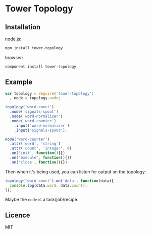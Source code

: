# Tower Topology

## Installation

node.js:

```bash
npm install tower-topology
```

browser:

```bash
component install tower-topology
```

## Example

```js
var topology = require('tower-topology')
  , node = topology.node;

topology('word-count')
  .node('signals-spout')
  .node('word-normalizer')
  .node('word-counter')
    .input('word-normalizer')
    .input('signals-spout');

node('word-counter')
  .attr('word', 'string')
  .attr('count', 'integer', 0)
  .on('init', function(){})
  .on('execute', function(){})
  .on('close', function(){})
```

Then when it's being used, you can listen for output on the topology:

```js
topology('word-count').on('data', function(data){
  console.log(data.word, data.count);
});
```

Maybe the `node` is a task/job/recipe.

## Licence

MIT